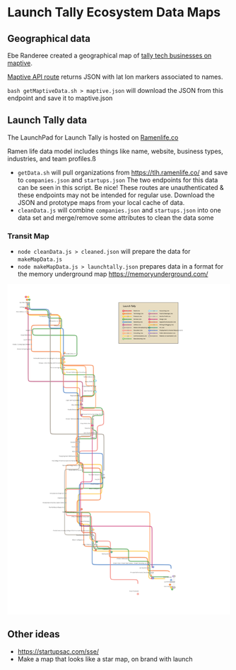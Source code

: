 # Launch Tally Ecosystem Data Maps

## Geographical data

Ebe Randeree created a geographical map of [tally tech businesses on maptive](https://fortress.maptive.com/ver4/eb8bc53e9753ef4eb3aed9a01608f446/483416).

[Maptive API route](https://fortress.maptive.com/ver4/data.php?operation=get_map_markers&data_id=1056209&map_id=1055574&bounds=30.341448,-84.409308,30.637001,-84.082122&zoom=12&shared_map=1&lat_col=6&lng_col=7&name_col=0&pie_chart=0&aggregation=-1&cluster=true&group=all&group_col=-1&search_bounds=&q=&ss_type=3&highlight_search=true&show_all_when_zoomed=1&snapshot_id=483416) returns JSON with lat lon markers associated to names.

`bash getMaptiveData.sh > maptive.json` will download the JSON from this endpoint and save it to maptive.json

## Launch Tally data

The LaunchPad for Launch Tally is hosted on [Ramenlife.co](https://tlh.ramenlife.co/)

Ramen life data model includes things like name, website, business types, industries, and team profiles.ß

+ `getData.sh` will pull organizations from https://tlh.ramenlife.co/ and save to `companies.json` and `startups.json`  The two endpoints for this data can be seen in this script.  Be nice!  These routes are unauthenticated & these endpoints may not be intended for regular use.  Download the JSON and prototype maps from your local cache of data.
+ `cleanData.js` will combine `companies.json` and `startups.json` into one data set and merge/remove some attributes to clean the data some

### Transit Map
+ `node cleanData.js > cleaned.json` will prepare the data for `makeMapData.js`
+ `node makeMapData.js > launchtally.json` prepares data in a format for the memory underground map https://memoryunderground.com/

![Launch Tally](transitmap-whitebackground.png)

## Other ideas
+ https://startupsac.com/sse/
+ Make a map that looks like a star map, on brand with launch